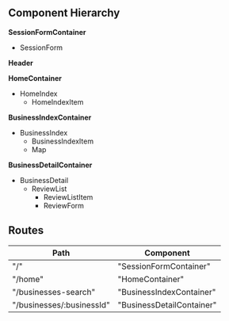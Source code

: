 ## Component Hierarchy

**SessionFormContainer**
 - SessionForm

**Header**

**HomeContainer**
- HomeIndex
    * HomeIndexItem

**BusinessIndexContainer**
- BusinessIndex
    * BusinessIndexItem
    * Map

**BusinessDetailContainer**
- BusinessDetail
  * ReviewList
    + ReviewListItem
    + ReviewForm

## Routes

|Path   | Component   |
|-------|-------------|
| "/" | "SessionFormContainer" |
| "/home" | "HomeContainer" |
| "/businesses-search" | "BusinessIndexContainer" |
| "/businesses/:businessId" | "BusinessDetailContainer" |
